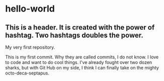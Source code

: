 # hello-world
## This is a header. It is created with the power of hashtag. Two hashtags doubles the power.
My very first repository.

This is my first commit.
Why they are called commits, I do not know.
I love to code and want to do cool things.
I've already fought over two dozen sharks, but with Git Hub on my side, I think I can 
finally take on the mighty octo-deca-septapus.


